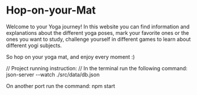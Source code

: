 # Hop-on-your-Mat

Welcome to your Yoga journey!
In this website you can find information and explanations about the different yoga poses,
mark your favorite ones or the ones you want to study,
challenge yourself in different games to learn about different yogi subjects.

So hop on your yoga mat, and enjoy every moment :)

// Project running instruction: //
In the terminal run the following command:
json-server --watch ./src/data/db.json

On another port run the command:
npm start
